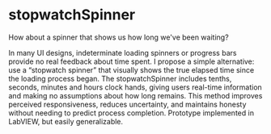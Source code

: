 # stopwatchSpinner
How about a spinner that shows us how long we've been waiting?

In many UI designs, indeterminate loading spinners or progress bars provide no real feedback about time spent. I propose a simple alternative: use a “stopwatch spinner” that visually shows the true elapsed time since the loading process began. The stopwatchSpinner includes tenths, seconds, minutes and hours clock hands, giving users real-time information and making no assumptions about how long remains. This method improves perceived responsiveness, reduces uncertainty, and maintains honesty without needing to predict process completion.
Prototype implemented in LabVIEW, but easily generalizable.
